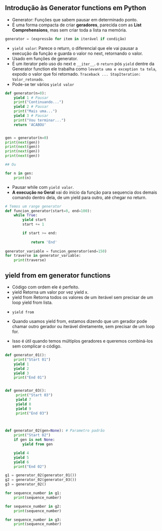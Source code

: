## Introdução às Generator functions em Python
- Generator: Funções que sabem pausar em determinado ponto. 
- É uma forma compacta de criar **geradores**, parecida com as **List Comprehensions**, mas sem criar toda a lista na memória. 
```python
generator = (expressão for item in iterável if condição)
```
- `yield valor`: Parece o return, o diferencial que ele vai pausar a execução da função e guarda o valor no next, retornando o valor. 
- Usado em funções de generator.
- É um iterator pelo uso do next e `__iter__`.
o `return` pós `yield` dentre da Generator function ele trabalha como `levanta uma e exception ta tela`, expodo o valor que foi retornado. `Traceback ... StopIteration: Valor_retonado`.
- Pode-se ter vários `yield valor`

```py
def generator(n=0):
    yield 1 # Pausar
    print("Continuando...")
    yield 2 # Pausar
    print("Mais uma...")
    yield 3 # Pausar
    print("Vou terminar...")
    return 'ACABOU'


gen = generator(n=0)
print(next(gen))
print(next(gen))
print(next(gen))
print(next(gen))

## Ou

for n in gen:
    print(n)
```

- Pausar while com `yield valor`.
- **A execução no Geral** vai do inicio da função para sequencia dos demais comando dentro dela, de um yield para outro, até chegar no return. 

```py
# Temos um range generator
def funcion_generator(start=0, end=100):
    while True:
        yield start
        start += 1

        if start >= end:
            
            return 'End'
        
generator_variable = funcion_generator(end=150)
for traverse in generator_variable:
    print(traverse)
```

## yield from em generator functions
- Código com ordem ele é perfeito.
- yield	Retorna um valor por vez yield x.
- yield from	Retorna todos os valores de um iterável sem precisar de um loop	yield from lista.

+ `yield from`
- Quando usamos yield from, estamos dizendo que um gerador pode chamar outro gerador ou iterável diretamente, sem precisar de um loop for.

- Isso é útil quando temos múltiplos geradores e queremos combiná-los sem complicar o código.
```py
def generator_01():
    print("Start 01")
    yield 1
    yield 2
    yield 3
    print("End 01")


def generator_03():
     print("Start 03")
     yield 7
     yield 8
     yield 9
     print("End 03")
    


def generator_02(gen=None): # Parametro padrão
    print("Start 02")
    if gen is not None:
        yield from gen

    yield 4
    yield 5
    yield 6
    print("End 02")

g1 = generator_02(generator_01())
g2 = generator_02(generator_03())
g3 = generator_02()

for sequence_number in g1:
    print(sequence_number)

for sequence_number in g2:
    print(sequence_number)

for sequence_number in g3:
    print(sequence_number)
```
